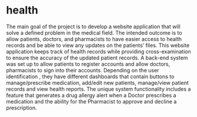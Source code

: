 # health

The main goal of the project is to develop a website application that will solve a defined
problem in the medical field. The intended outcome is to allow patients, doctors, and
pharmacists to have easier access to health records and be able to view any updates on the
patients’ files.
This website application keeps track of health records while providing cross-examination to
ensure the accuracy of the updated patient records. A back-end system was set up to allow
patients to register accounts and allow doctors, pharmacists to sign into their accounts.
Depending on the user identification , they have different dashboards that contain buttons
to manage/prescribe medication, add/edit new patients, manage/view patient records and
view health reports. The unique system functionality includes a feature that generates a
drug allergy alert when a Doctor prescribes a medication and the ability for the Pharmacist
to approve and decline a prescription.
